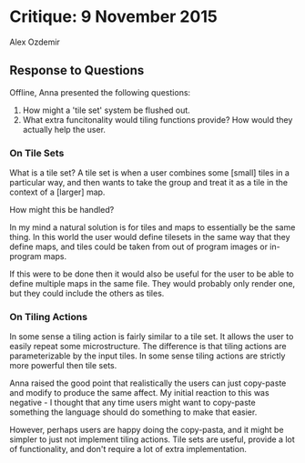 # Critique: 9 November 2015

Alex Ozdemir

## Response to Questions

Offline, Anna presented the following questions:

   1. How might a 'tile set' system be flushed out. 
   1. What extra funcitonality would tiling functions provide? How would they
      actually help the user.


### On Tile Sets

What is a tile set? A tile set is when a user combines some [small] tiles in a
particular way, and then wants to take the group and treat it as a tile in the
context of a [larger] map.

How might this be handled?

In my mind a natural solution is for tiles and maps to essentially be the same
thing. In this world the user would define tilesets in the same way that they
define maps, and tiles could be taken from out of program images or in-program
maps.

If this were to be done then it would also be useful for the user to be able to
define multiple maps in the same file. They would probably only render one, but
they could include the others as tiles.

### On Tiling Actions

In some sense a tiling action is fairly similar to a tile set. It allows the
user to easily repeat some microstructure. The difference is that tiling
actions are parameterizable by the input tiles. In some sense tiling actions
are strictly more powerful then tile sets.

Anna raised the good point that realistically the users can just copy-paste and
modify to produce the same affect. My initial reaction to this was negative - I
thought that any time users might want to copy-paste something the language
should do something to make that easier.

However, perhaps users are happy doing the copy-pasta, and it might be simpler
to just not implement tiling actions. Tile sets are useful, provide a lot of
functionality, and don't require a lot of extra implementation.
